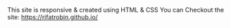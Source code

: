 This site is responsive & created using HTML & CSS
You can Checkout the site: https://rifatrobin.github.io/
